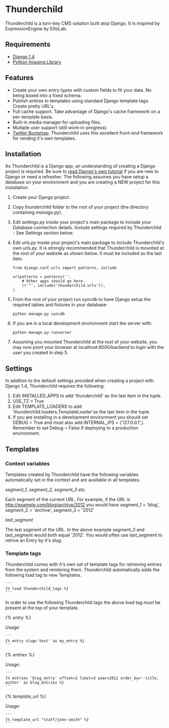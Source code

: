 # Thunderchild

Thunderchild is a turn-key CMS solution built atop Django. It is inspired by ExpressionEngine by EllisLab.

## Requirements

* [Django 1.4](https://www.djangoproject.com/)
* [Python Imaging Library](http://www.pythonware.com/products/pil/)

## Features

* Create your own entry types with custom fields to fit your data. No being boxed into a fixed schema.
* Publish entires to templates using standard Django template tags. Create pretty URL's.
* Full cache support. Take advantage of Django's cache framework on a per-template basis.
* Built-in media manager for uploading files.
* Multiple user support (still work-in-progress).
* [Twitter Bootstrap](http://twitter.github.com/bootstrap/). Thunderchild uses this excellent front-end framework for rending it's own templates.

## Installation

As Thunderchild is a Django app, an understanding of creating a Django project is required. Be sure to [read Django's own tutorial](https://docs.djangoproject.com/en/dev/intro/tutorial01/) 
if you are new to Django or need a refresher. The following assumes you have setup a database on your environment and you are creating a NEW project for this installation.

1. Create your Django project.
2. Copy thunderchild folder to the root of your project (the directory containing *manage.py*).
3. Edit *settings.py* inside your project's main package to include your Database connection details. Include settings required by Thunderchild - See Settings section below.
4. Edit *urls.py* inside your project's main package to include Thunderchild's own *urls.py*. It is strongly recommended that Thunderchild is mounted at the root of your website as shown below. It must be
included as the last item.

	```
	from django.conf.urls import patterns, include
	
	urlpatterns = patterns('',
		# Other apps should go here.
	    (r'^', include('thunderchild.urls')),
	)
	```

5. From the root of your project run syncdb to have Django setup the required tables and fixtures in your database:

	```
	python manage.py syncdb
	```
    
6. If you are in a local development environment start the server with:

	```
	python manage.py runserver
	```
	
7. Assuming you mounted Thunderchild at the root of your website, you may now point your browser at localhost:8000/backend to login with the user you created in step 5.

## Settings

In addition to the default settings provided when creating a project with Django 1.4, Thunderchild requires the following:

1. Edit INSTALLED_APPS to add 'thunderchild' as the last item in the tuple.
2. USE_TZ = True
3. Edit TEMPLATE_LOADERS to add 'thunderchild.loaders.TemplateLoader'as the last item in the tuple.
4. If you are installing in a development environment you should set DEBUG = True and must also add INTERNAL_IPS = ('127.0.0.1',). Remember to set Debug = False if deploying to a production environment.


## Templates

### Context variables

Templates created by Thunderchild have the following variables automatically set in the context and are available in all templates.

*segment_1, segment_2, segment_3 etc.*

Each segment of the current URL. For example, if the URL is http://example.com/blog/archive/2012 you would have segment_1 = 'blog', segment_2 = 'archive', segment_3 = '2012'

*last_segment*

The last segment of the URL. In the above example segment_3 and last_segment would both equal '2012'. You would often use last_segment to retrive an Entry by it's slug.

### Template tags

Thunderchild comes with it's own set of template tags for retrieving entries from the system and rendering them. Thunderchild automatically adds the following load tag to new Templates.

	```
	{% load thunderchild_tags %}
	```
	
In order to use the following Thunderchild tags the above load tag *must* be present at the top of your template.

*{% entry %}*

Usage:

	```
	{% entry slug='test' as my_entry %}
	```

*{% entries %}*

Usage:

	```
	{% entries 'blog_entry' offset=2 limit=3 year=2012 order_by='-title, author' as blog_entries %}
	```
	
*{% template_url %}*

Usage:

	```
	{% template_url "staff/john-smith" %}
	```